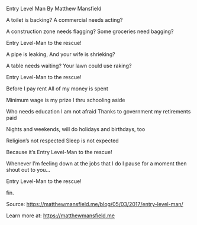 Entry Level Man
By Matthew Mansfield

A toilet is backing?
A commercial needs acting?

A construction zone needs flagging?
 Some groceries need bagging?

Entry Level-Man to the rescue!

A pipe is leaking,
And your wife is shrieking?

A table needs waiting?
Your lawn could use raking?

Entry Level-Man to the rescue!

Before I pay rent 
All of my money is spent

Minimum wage is my prize
 I thru schooling aside

Who needs education I am not afraid
Thanks to government my retirements paid

Nights and weekends, will do
 holidays and birthdays, too

Religion’s not respected
Sleep is not expected

Because it’s 
Entry Level-Man to the rescue!

Whenever I’m feeling down at the jobs that I do
I pause for a moment then shout out to you…

Entry Level-Man to the rescue!

fin.

Source: https://matthewmansfield.me/blog/05/03/2017/entry-level-man/

Learn more at: https://matthewmansfield.me